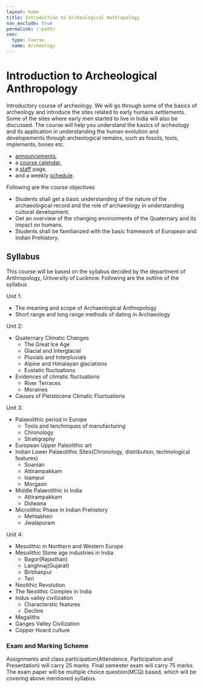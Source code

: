 ```yaml
---
layout: home
title: Introduction to Archeological Anthropology
nav_exclude: true
permalink: /:path/
seo:
  type: Course
  name: Archeology
---
```


# Introduction to Archeological Anthropology

Introductory course of archeology. We will go through some of the basics of archeology and introduce the sites related to early humans settlements. Some of the sites where early men started to live in India will also be discussed. The course will help you understand the basics of archeology and its application in understanding the human evolution and developements through archeological remains, such as fossils, tools, implements, bones etc.

- [announcements](announcements.md),
- a [course calendar](calendar.md),
- a [staff](staff.md) page,
- and a weekly [schedule](schedule.md).

Following are the course objectives

- Students shall get a basic understanding of the nature of the archaeological record and the role of archaeology in understanding cultural development.
- Get an overview of the changing environments of the Quaternary and its impact on humans.
- Students shall be familiarized with the basic framework of European and Indian Prehistory.

## Syllabus 

This course will be based on the syllabus decided by the department of Anthropology, University of Lucknow. Following are the outline of the syllabus

Unit 1:
- The meaning and scope of Archaeological Anthropology
- Short range and long range methods of dating in Archaeology

Unit 2:
- Quaternary Climatic Changes 
	- The Great Ice Age
	- Glacial and Interglacial
	- Pluvials and Interpluvials
	- Alpine and Himalayan glaciations
	- Eustatic fluctuations
- Evidences of climatic fluctuations
	- River Terraces
	- Moraines
- Causes of Pleistocene Climatic Fluctuations

Unit 3:
- Palaeolithic period in Europe
	- Tools and tenchniques of manufacturing
	- Chronology
	- Stratigraphy
- European Upper Paleolithic art 
- Indian Lower Palaeolithic Sites(Chronology, distribution, technological features) 
	- Soanian
	- Attirampakkam
	- Isampur
	- Morgaon 
- Middle Palaeolithic in India
	- Attirampakkam
	- Didwana
- Microlithic Phase in Indian Prehistory 
	- Mehtakheri
	- Jwalapuram
	
Unit 4:
- Mesolithic in Northern and Western Europe
- Mesolithic Stone age industries in India
	- Bagor(Rajasthan)
	- Langhnaj(Gujarat)
	- Birbhanpur
	- Teri
- Neolithic Revolution 
- The Neolithic Complex in India
- Indus valley civilization
	- Characterstic features
	- Decline
- Megaliths
- Ganges Valley Civilization
- Copper Hoard culture


### Exam and Marking Scheme
Assignments and class participation(Attendence, Participation and Presentation) will carry 25 marks. Final semester exam will carry 75 marks. The exam paper will be multiple choice question(MCQ) based, which will be covering above mentioned syllabus.
